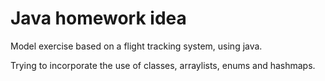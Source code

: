 # Java homework idea

Model exercise based on a flight tracking system, using java.

Trying to incorporate the use of classes, arraylists, enums and hashmaps.
